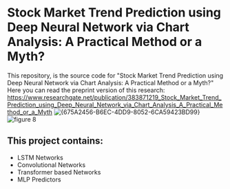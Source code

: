 # Stock Market Trend Prediction using Deep Neural Network via Chart Analysis: A Practical Method or a Myth?
This repository, is the source code for "Stock Market Trend Prediction using Deep Neural Network via Chart Analysis:
A Practical Method or a Myth?"
Here you can read the preprint version of this research:
https://www.researchgate.net/publication/383871219_Stock_Market_Trend_Prediction_using_Deep_Neural_Network_via_Chart_Analysis_A_Practical_Method_or_a_Myth
![{675A2456-B6EC-4DD9-8052-6CA59423BD99}](https://github.com/user-attachments/assets/b61b2b3f-e949-486e-bde6-635942929c1e)
![figure 8](https://github.com/user-attachments/assets/3897c5d5-4bca-405e-99e9-cd750ef88569)

## This project contains:
- LSTM Networks
- Convolutional Networks
- Transformer based Networks
- MLP Predictors
